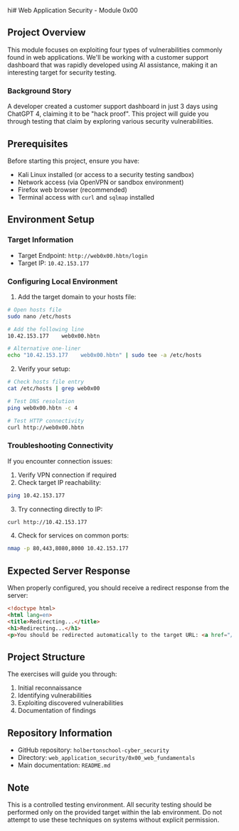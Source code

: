 hi# Web Application Security - Module 0x00

## Project Overview

This module focuses on exploiting four types of vulnerabilities commonly found in web applications. We'll be working with a customer support dashboard that was rapidly developed using AI assistance, making it an interesting target for security testing.

### Background Story

A developer created a customer support dashboard in just 3 days using ChatGPT 4, claiming it to be "hack proof". This project will guide you through testing that claim by exploring various security vulnerabilities.

## Prerequisites

Before starting this project, ensure you have:

- Kali Linux installed (or access to a security testing sandbox)
- Network access (via OpenVPN or sandbox environment)
- Firefox web browser (recommended)
- Terminal access with `curl` and `sqlmap` installed

## Environment Setup

### Target Information
- Target Endpoint: `http://web0x00.hbtn/login`
- Target IP: `10.42.153.177`

### Configuring Local Environment

1. Add the target domain to your hosts file:
```bash
# Open hosts file
sudo nano /etc/hosts

# Add the following line
10.42.153.177    web0x00.hbtn

# Alternative one-liner
echo "10.42.153.177    web0x00.hbtn" | sudo tee -a /etc/hosts
```

2. Verify your setup:
```bash
# Check hosts file entry
cat /etc/hosts | grep web0x00

# Test DNS resolution
ping web0x00.hbtn -c 4

# Test HTTP connectivity
curl http://web0x00.hbtn
```

### Troubleshooting Connectivity

If you encounter connection issues:

1. Verify VPN connection if required
2. Check target IP reachability:
```bash
ping 10.42.153.177
```

3. Try connecting directly to IP:
```bash
curl http://10.42.153.177
```

4. Check for services on common ports:
```bash
nmap -p 80,443,8080,8000 10.42.153.177
```

## Expected Server Response

When properly configured, you should receive a redirect response from the server:
```html
<!doctype html>
<html lang=en>
<title>Redirecting...</title>
<h1>Redirecting...</h1>
<p>You should be redirected automatically to the target URL: <a href="/home">/home</a>. If not, click the link.
```

## Project Structure

The exercises will guide you through:
1. Initial reconnaissance
2. Identifying vulnerabilities
3. Exploiting discovered vulnerabilities
4. Documentation of findings

## Repository Information

- GitHub repository: `holbertonschool-cyber_security`
- Directory: `web_application_security/0x00_web_fundamentals`
- Main documentation: `README.md`

## Note

This is a controlled testing environment. All security testing should be performed only on the provided target within the lab environment. Do not attempt to use these techniques on systems without explicit permission.